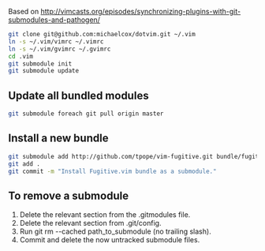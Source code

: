 Based on
http://vimcasts.org/episodes/synchronizing-plugins-with-git-submodules-and-pathogen/

```bash
git clone git@github.com:michaelcox/dotvim.git ~/.vim
ln -s ~/.vim/vimrc ~/.vimrc
ln -s ~/.vim/gvimrc ~/.gvimrc
cd .vim
git submodule init
git submodule update
```

## Update all bundled modules

```bash
git submodule foreach git pull origin master
```

## Install a new bundle

```bash
git submodule add http://github.com/tpope/vim-fugitive.git bundle/fugitive
git add .
git commit -m "Install Fugitive.vim bundle as a submodule."
```

## To remove a submodule

1. Delete the relevant section from the .gitmodules file.
2. Delete the relevant section from .git/config.
3. Run git rm --cached path_to_submodule (no trailing slash).
4. Commit and delete the now untracked submodule files.
